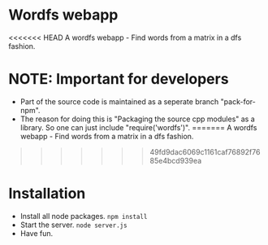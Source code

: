 # Wordfs webapp

<<<<<<< HEAD
A wordfs webapp - Find words from a matrix in a dfs fashion.

# NOTE: Important for developers

+ Part of the source code is maintained as a seperate branch "pack-for-npm". 
+ The reason for doing this is "Packaging the source cpp modules" as a library. So one can just include "require('wordfs')".
=======
A wordfs webapp - Find words from a matrix in a dfs fashion. 
>>>>>>> 49fd9dac6069c1161caf76892f7685e4bcd939ea

# Installation

+ Install all node packages. `npm install`
+ Start the server. `node server.js`
+ Have fun.




